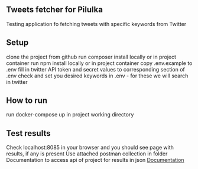 ## Tweets fetcher for Pilulka

Testing application fo fetching tweets with specific keywords from Twitter

## Setup
clone the project from github
run composer install locally or in project container
run npm install locally or in project container
copy .env.example to .env
fill in twitter API token and secret values to corresponding section of .env
check and set you desired keywords in .env - for these we will search in twitter

## How to run
run docker-compose up in project working directory

## Test results
Check localhost:8085 in your browser and you should see page with results, if any is present
Use attached postman collection in folder Documentation to access api of project for results in json
[Documentation](./Documentation/Pilulka.postman_collection.json)

